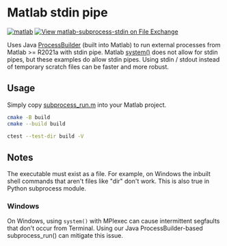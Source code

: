 # Matlab stdin pipe

[![matlab](https://github.com/scivision/matlab-subprocess-stdin/actions/workflows/ci.yml/badge.svg)](https://github.com/scivision/matlab-subprocess-stdin/actions/workflows/ci.yml)
[![View matlab-subprocess-stdin on File Exchange](https://www.mathworks.com/matlabcentral/images/matlab-file-exchange.svg)](https://www.mathworks.com/matlabcentral/fileexchange/136085-matlab-subprocess-stdin)

Uses Java
[ProcessBuilder](https://docs.oracle.com/javase/9/docs/api/java/lang/ProcessBuilder.html)
(built into Matlab) to run external processes from Matlab >= R2021a with stdin pipe.
Matlab
[system()](https://www.mathworks.com/help/matlab/ref/system.html)
does not allow for stdin pipes, but these examples do allow stdin pipes.
Using stdin / stdout instead of temporary scratch files can be faster and more robust.

## Usage

Simply copy [subprocess_run.m](./subprocess_run.m) into your Matlab project.

```sh
cmake -B build
cmake --build build

ctest --test-dir build -V
```

## Notes

The executable must exist as a file.
For example, on Windows the inbuilt shell commands that aren't files like "dir" don't work.
This is also true in Python subprocess module.

### Windows

On Windows, using `system()` with MPIexec can cause intermittent segfaults that don't occur from Terminal.
Using our Java ProcessBuilder-based subprocess_run() can mitigate this issue.
